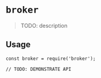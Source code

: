 # `broker`

> TODO: description

## Usage

```
const broker = require('broker');

// TODO: DEMONSTRATE API
```
